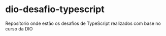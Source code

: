 # dio-desafio-typescript

Reposítorio onde estão os desafios de TypeScript realizados com base no curso da DIO
